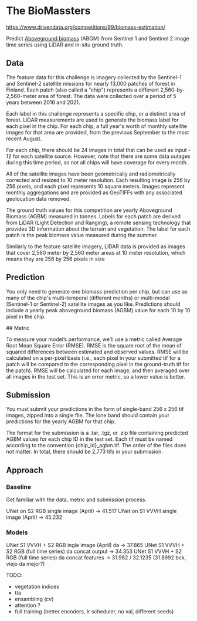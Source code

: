 # The BioMassters

https://www.drivendata.org/competitions/99/biomass-estimation/

Predict [Aboveground biomass](https://www.un-redd.org/glossary/aboveground-biomass) (ABGM) from Sentinel 1 and Sentinel 2 image time series using LiDAR and in-situ ground truth.

## Data

The feature data for this challenge is imagery collected by the Sentinel-1 and Sentinel-2 satellite missions for nearly 13,000 patches of forest in Finland. Each patch (also called a "chip") represents a different 2,560-by-2,560-meter area of forest. The data were collected over a period of 5 years between 2016 and 2021.

Each label in this challenge represents a specific chip, or a distinct area of forest. LiDAR measurements are used to generate the biomass label for each pixel in the chip. For each chip, a full year's worth of monthly satellite images for that area are provided, from the previous September to the most recent August.

For each chip, there should be 24 images in total that can be used as input - 12 for each satellite source. However, note that there are some data outages during this time period, so not all chips will have coverage for every month.

All of the satellite images have been geometrically and radiometrically corrected and resized to 10 meter resolution. Each resulting image is 256 by 256 pixels, and each pixel represents 10 square meters. Images represent monthly aggregations and are provided as GeoTIFFs with any associated geolocation data removed.

The ground truth values for this competition are yearly Aboveground Biomass (AGBM) measured in tonnes. Labels for each patch are derived from LiDAR (Light Detection and Ranging), a remote sensing technology that provides 3D information about the terrain and vegetation. The label for each patch is the peak biomass value measured during the summer.

Similarly to the feature satellite imagery, LiDAR data is provided as images that cover 2,560 meter by 2,560 meter areas at 10 meter resolution, which means they are 256 by 256 pixels in size

## Prediction

You only need to generate one biomass prediction per chip, but can use as many of the chip's multi-temporal (different months) or multi-modal (Sentinel-1 or Sentinel-2) satellite images as you like. Predictions should include a yearly peak aboveground biomass (AGBM) value for each 10 by 10 pixel in the chip.

## Metric

To measure your model’s performance, we’ll use a metric called Average Root Mean Square Error (RMSE). RMSE is the square root of the mean of squared differences between estimated and observed values. RMSE will be calculated on a per-pixel basis (i.e., each pixel in your submitted tif for a patch will be compared to the corresponding pixel in the ground-truth tif for the patch). RMSE will be calculated for each image, and then averaged over all images in the test set. This is an error metric, so a lower value is better.

## Submission

You must submit your predictions in the form of single-band 256 x 256 tif images, zipped into a single file. The lone band should contain your predictions for the yearly AGBM for that chip.

The format for the submission is a .tar, .tgz, or .zip file containing predicted AGBM values for each chip ID in the test set. Each tif must be named according to the convention {chip_id}\_agbm.tif. The order of the files does not matter. In total, there should be 2,773 tifs in your submission.

## Approach

### Baseline

Get familiar with the data, metric and submission process.

UNet on S2 RGB single image (April) -> 41.517
UNet on S1 VVVH single image (April) -> 45.232

### Models

UNet S1 VVVH + S2 RGB ingle image (April) da -> 37.865
UNet S1 VVVH + S2 RGB (full time series) da concat output -> 34.353
UNet S1 VVVH + S2 RGB (full time series) da concat features -> 31.982 / 32.1235 (31.8992 bck, viejo da mejor?)

TODO:

- vegetation indices
- tta
- ensambling (cv)
- attention ?
- full training (better encoders, lr scheduler, no val, different seeds)
